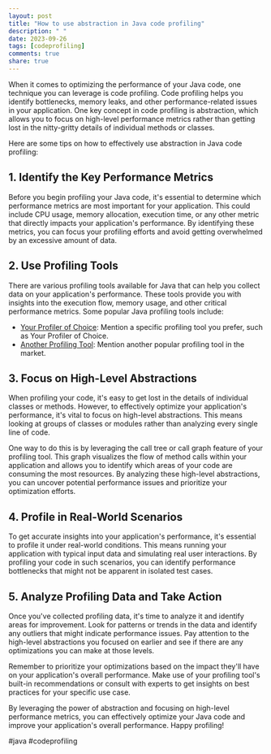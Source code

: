 ```yaml
---
layout: post
title: "How to use abstraction in Java code profiling"
description: " "
date: 2023-09-26
tags: [codeprofiling]
comments: true
share: true
---
```


When it comes to optimizing the performance of your Java code, one technique you can leverage is code profiling. Code profiling helps you identify bottlenecks, memory leaks, and other performance-related issues in your application. One key concept in code profiling is abstraction, which allows you to focus on high-level performance metrics rather than getting lost in the nitty-gritty details of individual methods or classes.

Here are some tips on how to effectively use abstraction in Java code profiling:

## 1. Identify the Key Performance Metrics

Before you begin profiling your Java code, it's essential to determine which performance metrics are most important for your application. This could include CPU usage, memory allocation, execution time, or any other metric that directly impacts your application's performance. By identifying these metrics, you can focus your profiling efforts and avoid getting overwhelmed by an excessive amount of data.

## 2. Use Profiling Tools

There are various profiling tools available for Java that can help you collect data on your application's performance. These tools provide you with insights into the execution flow, memory usage, and other critical performance metrics. Some popular Java profiling tools include:

- [Your Profiler of Choice](https://www.example-profiler.com/): Mention a specific profiling tool you prefer, such as Your Profiler of Choice.
- [Another Profiling Tool](https://www.another-profiler.com/): Mention another popular profiling tool in the market.

## 3. Focus on High-Level Abstractions

When profiling your code, it's easy to get lost in the details of individual classes or methods. However, to effectively optimize your application's performance, it's vital to focus on high-level abstractions. This means looking at groups of classes or modules rather than analyzing every single line of code.

One way to do this is by leveraging the call tree or call graph feature of your profiling tool. This graph visualizes the flow of method calls within your application and allows you to identify which areas of your code are consuming the most resources. By analyzing these high-level abstractions, you can uncover potential performance issues and prioritize your optimization efforts.

## 4. Profile in Real-World Scenarios

To get accurate insights into your application's performance, it's essential to profile it under real-world conditions. This means running your application with typical input data and simulating real user interactions. By profiling your code in such scenarios, you can identify performance bottlenecks that might not be apparent in isolated test cases.

## 5. Analyze Profiling Data and Take Action

Once you've collected profiling data, it's time to analyze it and identify areas for improvement. Look for patterns or trends in the data and identify any outliers that might indicate performance issues. Pay attention to the high-level abstractions you focused on earlier and see if there are any optimizations you can make at those levels.

Remember to prioritize your optimizations based on the impact they'll have on your application's overall performance. Make use of your profiling tool's built-in recommendations or consult with experts to get insights on best practices for your specific use case.

By leveraging the power of abstraction and focusing on high-level performance metrics, you can effectively optimize your Java code and improve your application's overall performance. Happy profiling!

\#java #codeprofiling